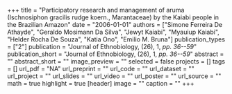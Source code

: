 +++
title = "Participatory research and management of aruma (Ischnosiphon gracilis rudge koern., Marantaceae) by the Kaiabi people in the Brazilian Amazon"
date = "2006-01-01"
authors = ["Simone Ferreira De Athayde", "Geraldo Mosimann Da Silva", "Jewyt Kaiabi", "Myauiup Kaiabi", "Helder Rocha De Souza", "Katia Ono", "Emilio M. Bruna"]
publication_types = ["2"]
publication = "Journal of Ethnobiology, (26), 1, _pp. 36--59_"
publication_short = "Journal of Ethnobiology, (26), 1, _pp. 36--59_"
abstract = ""
abstract_short = ""
image_preview = ""
selected = false
projects = []
tags = []
url_pdf = "NA"
url_preprint = ""
url_code = ""
url_dataset = ""
url_project = ""
url_slides = ""
url_video = ""
url_poster = ""
url_source = ""
math = true
highlight = true
[header]
image = ""
caption = ""
+++
